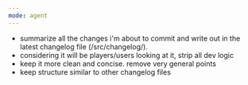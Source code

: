 ```yaml
---
mode: agent
---
```


- summarize all the changes i'm about to commit and write out in the latest changelog file (/src/changelog/).
- considering it will be players/users looking at it, strip all dev logic
- keep it more clean and concise. remove very general points
- keep structure similar to other changelog files
